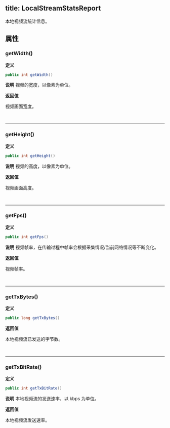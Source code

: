 title: LocalStreamStatsReport
-----------------------------

本地视频流统计信息。



## 属性

### getWidth()

**定义**   

```java
public int getWidth()
```
**说明**
视频的宽度，以像素为单位。

**返回值**

视频画面宽度。

</br>

---

### getHeight()

**定义**   

```java
public int getHeight()
```
**说明**
视频的高度，以像素为单位。

**返回值**

视频画面高度。

</br>

---

### getFps()

**定义**   

```java
public int getFps()
```
**说明**
视频帧率，在传输过程中帧率会根据采集情况/当前网络情况等不断变化。

**返回值**

视频帧率。

</br>

---

### getTxBytes()

**定义**   

```java
public long getTxBytes()
```


**返回值**

本地视频流已发送的字节数。

</br>

---

### getTxBitRate()

**定义**   

```java
public int getTxBitRate()
```
**说明**
本地视频流的发送速率，以 kbps 为单位。

**返回值**

本地视频流发送速率。


